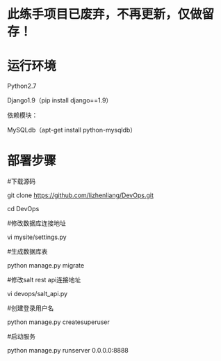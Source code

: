 # 此练手项目已废弃，不再更新，仅做留存！

# 运行环境

Python2.7

Django1.9（pip install django==1.9）

依赖模块：

MySQLdb（apt-get install python-mysqldb）

# 部署步骤
#下载源码

git clone https://github.com/lizhenliang/DevOps.git

cd DevOps

#修改数据库连接地址

vi mysite/settings.py   

#生成数据库表

python manage.py migrate 

#修改salt rest api连接地址

vi devops/salt_api.py 

#创建登录用户名

python manage.py createsuperuser 

#启动服务

python manage.py runserver 0.0.0.0:8888 
